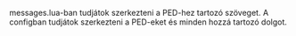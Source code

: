 messages.lua-ban tudjátok szerkezteni a PED-hez tartozó szöveget. A configban tudjátok szerkezteni a PED-eket és minden hozzá tartozó dolgot.
